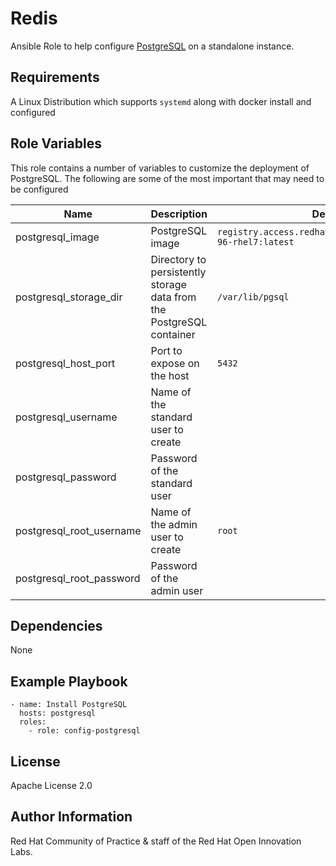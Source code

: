 # Redis

Ansible Role to help configure [PostgreSQL](https://www.postgresql.org/) on a standalone instance.

## Requirements

A Linux Distribution which supports `systemd` along with docker install and configured

## Role Variables

This role contains a number of variables to customize the deployment of PostgreSQL. The following are some of the most important that may need to be configured

| Name | Description | Default|
|---|---|---|
|postgresql_image|PostgreSQL image|`registry.access.redhat.com/rhscl/postgresql-96-rhel7:latest`|
|postgresql_storage_dir|Directory to persistently storage data from the PostgreSQL container|`/var/lib/pgsql`|
|postgresql_host_port|Port to expose on the host |`5432`|
|postgresql_username|Name of the standard user to create||
|postgresql_password|Password of the standard user||
|postgresql_root_username|Name of the admin user to create |`root`|
|postgresql_root_password|Password of the admin user ||

## Dependencies

None

## Example Playbook

```
- name: Install PostgreSQL
  hosts: postgresql
  roles:
    - role: config-postgresql
```

## License

Apache License 2.0

## Author Information

Red Hat Community of Practice & staff of the Red Hat Open Innovation Labs.